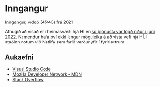 # Inngangur

[Inngangur](./inngangur.md), [vídeó (45:43) frá 2021](https://youtu.be/Pf5RPyJq06U)

Athugið að vísað er í heimasvæði hjá HÍ en [sú þjónusta var lögð niður í júní 2022](https://uts.hi.is/heimasvaedi_thjonusta_logd_nidur_i_juni_2022). Nemendur hafa því ekki lengur möguleika á að vista vefi hjá HÍ. Í staðinn notum við Netlify sem farið verður yfir í fyrirlestrum.

## Aukaefni

- [Visual Studio Code](https://code.visualstudio.com/)
- [Mozilla Developer Network – MDN](https://developer.mozilla.org/)
- [Stack Overflow](https://stackoverflow.com/)
